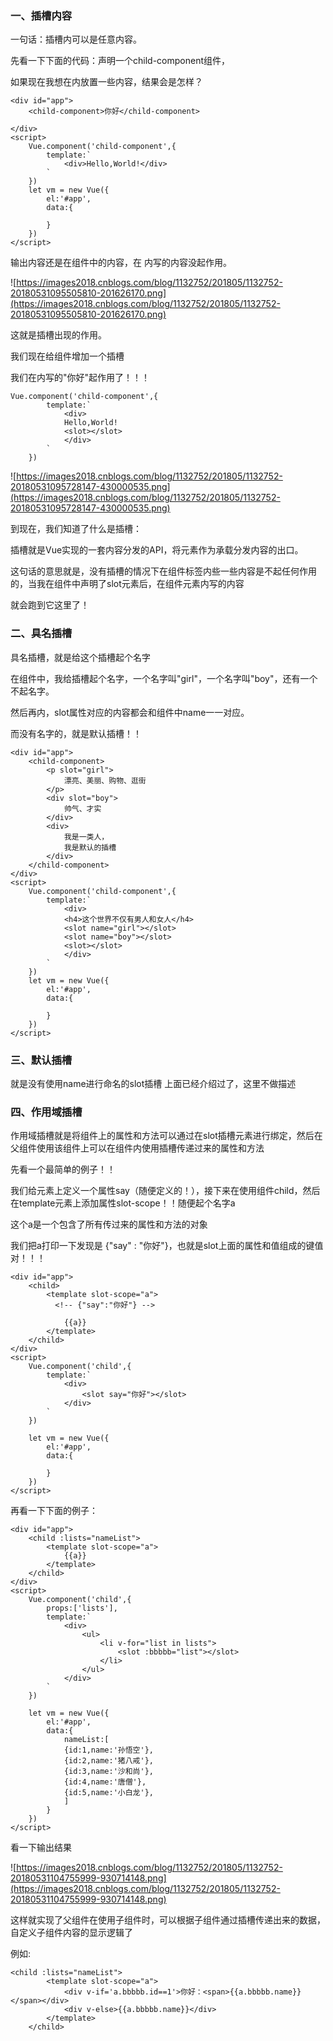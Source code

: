 
### 一、插槽内容

一句话：插槽内可以是任意内容。

先看一下下面的代码：声明一个child-component组件，

如果现在我想在<child-component></child-component>内放置一些内容，结果会是怎样？

```
<div id="app">
    <child-component>你好</child-component>

</div>
<script>
    Vue.component('child-component',{
        template:`
            <div>Hello,World!</div>
        `
    })
    let vm = new Vue({
        el:'#app',
        data:{

        }
    })
</script>
```
输出内容还是在组件中的内容，在 <child-component>内写的内容没起作用。

![https://images2018.cnblogs.com/blog/1132752/201805/1132752-20180531095505810-201626170.png](https://images2018.cnblogs.com/blog/1132752/201805/1132752-20180531095505810-201626170.png)

这就是插槽出现的作用。

我们现在给组件增加一个<slot></slot>插槽

我们在<child-component></child-component>内写的"你好"起作用了！！！

```
Vue.component('child-component',{
        template:`
            <div>
            Hello,World!
            <slot></slot>
            </div>
        `
    })
```
![https://images2018.cnblogs.com/blog/1132752/201805/1132752-20180531095728147-430000535.png](https://images2018.cnblogs.com/blog/1132752/201805/1132752-20180531095728147-430000535.png)


到现在，我们知道了什么是插槽： 

插槽就是Vue实现的一套内容分发的API，将<slot></slot>元素作为承载分发内容的出口。

这句话的意思就是，没有插槽的情况下在组件标签内些一些内容是不起任何作用的，当我在组件中声明了slot元素后，在组件元素内写的内容

就会跑到它这里了！

### 二、具名插槽

具名插槽，就是给这个插槽起个名字

在组件中，我给插槽起个名字，一个名字叫"girl"，一个名字叫"boy"，还有一个不起名字。

然后再<child-component></child-component>内，slot属性对应的内容都会和组件中name一一对应。

而没有名字的，就是默认插槽！！

```
<div id="app">
    <child-component>
        <p slot="girl">
            漂亮、美丽、购物、逛街
        </p>
        <div slot="boy">
            帅气、才实
        </div>
        <div>
            我是一类人，
            我是默认的插槽
        </div>
    </child-component>
</div>
<script>
    Vue.component('child-component',{
        template:`
            <div>
            <h4>这个世界不仅有男人和女人</h4>
            <slot name="girl"></slot>
            <slot name="boy"></slot>
            <slot></slot>
            </div>
        `
    })
    let vm = new Vue({
        el:'#app',
        data:{

        }
    })
</script>
```
 

### 三、默认插槽
就是没有使用name进行命名的slot插槽
上面已经介绍过了，这里不做描述

### 四、作用域插槽

作用域插槽就是将组件上的属性和方法可以通过在slot插槽元素进行绑定，然后在父组件使用该组件上可以在组件内使用插槽传递过来的属性和方法

先看一个最简单的例子！！

我们给<slot></slot>元素上定义一个属性say（随便定义的！），接下来在使用组件child，然后在template元素上添加属性slot-scope！！随便起个名字a

这个a是一个包含了所有传过来的属性和方法的对象

我们把a打印一下发现是 {"say" : "你好"}，也就是slot上面的属性和值组成的键值对！！！
```
<div id="app">
    <child>
        <template slot-scope="a">
　　　　　　<!-- {"say":"你好"} -->

            {{a}}
        </template>
    </child>
</div>
<script>
    Vue.component('child',{
        template:`
            <div>
                <slot say="你好"></slot>
            </div>
        `
    })

    let vm = new Vue({
        el:'#app',
        data:{

        }
    })
</script>
```
再看一下下面的例子：
```
<div id="app">
    <child :lists="nameList">
        <template slot-scope="a">
            {{a}}
        </template>
    </child>
</div>
<script>
    Vue.component('child',{
        props:['lists'],
        template:`
            <div>
                <ul>
                    <li v-for="list in lists">
                        <slot :bbbbb="list"></slot>
                    </li>
                </ul>
            </div>
        `
    })

    let vm = new Vue({
        el:'#app',
        data:{
            nameList:[
            {id:1,name:'孙悟空'},
            {id:2,name:'猪八戒'},
            {id:3,name:'沙和尚'},
            {id:4,name:'唐僧'},
            {id:5,name:'小白龙'},
            ]
        }
    })
</script>
```
看一下输出结果

![https://images2018.cnblogs.com/blog/1132752/201805/1132752-20180531104755999-930714148.png](https://images2018.cnblogs.com/blog/1132752/201805/1132752-20180531104755999-930714148.png)


这样就实现了父组件在使用子组件时，可以根据子组件通过插槽传递出来的数据，自定义子组件内容的显示逻辑了

例如:
```
<child :lists="nameList">
        <template slot-scope="a">
            <div v-if='a.bbbbb.id==1'>你好：<span>{{a.bbbbb.name}}</span></div>
            <div v-else>{{a.bbbbb.name}}</div>
        </template>
    </child>
```
